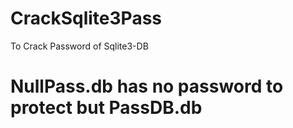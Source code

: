 # CrackSqlite3Pass
To Crack Password of Sqlite3-DB

# NullPass.db has no password to protect but PassDB.db
